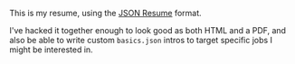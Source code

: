 This is my resume, using the [JSON Resume](https://jsonresume.org/) format.

I've hacked it together enough to look good as both HTML and a PDF, and also be able to write custom `basics.json` intros to target specific jobs I might be interested in.
